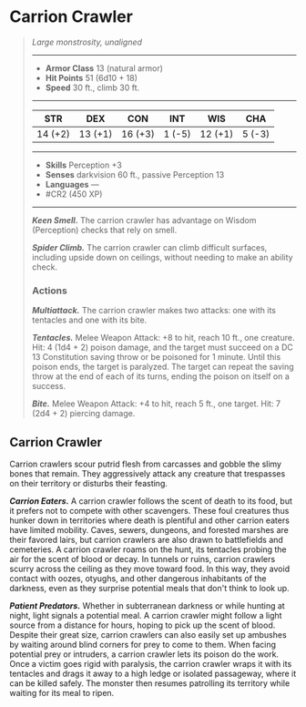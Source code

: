 # Carrion Crawler
>*Large monstrosity, unaligned*
>___
>- **Armor Class** 13 (natural armor)
>- **Hit Points** 51 (6d10 + 18)
>- **Speed** 30 ft., climb 30 ft.
>___
>|STR|DEX|CON|INT|WIS|CHA|
>|:---:|:---:|:---:|:---:|:---:|:---:|
>|14 (+2)|13 (+1)|16 (+3)|1 (-5)|12 (+1)|5 (-3)|
>___
>- **Skills** Perception +3
>- **Senses** darkvision 60 ft., passive Perception 13
>- **Languages** —
>- #CR2 (450 XP)
>___
>***Keen Smell.*** The carrion crawler has advantage on Wisdom (Perception) checks that rely on smell.  
>
>***Spider Climb.*** The carrion crawler can climb difficult surfaces, including upside down on ceilings, without needing to make an ability check.  
>
>### Actions
>***Multiattack.*** The carrion crawler makes two attacks: one with its tentacles and one with its bite.  
>
>***Tentacles.*** Melee Weapon Attack: +8 to hit, reach 10 ft., one creature. Hit: 4 (1d4 + 2) poison damage, and the target must succeed on a DC 13 Constitution saving throw or be poisoned for 1 minute. Until this poison ends, the target is paralyzed. The target can repeat the saving throw at the end of each of its turns, ending the poison on itself on a success.  
>
>***Bite.*** Melee Weapon Attack: +4 to hit, reach 5 ft., one target. Hit: 7 (2d4 + 2) piercing damage.

## Carrion Crawler

Carrion crawlers scour putrid flesh from carcasses and gobble the slimy bones that remain. They aggressively attack any creature that trespasses on their territory or disturbs their feasting.

***Carrion Eaters.*** A carrion crawler follows the scent of death to its food, but it prefers not to compete with other scavengers. These foul creatures thus hunker down in territories where death is plentiful and other carrion eaters have limited mobility. Caves, sewers, dungeons, and forested marshes are their favored lairs, but carrion crawlers are also drawn to battlefields and cemeteries. A carrion crawler roams on the hunt, its tentacles probing the air for the scent of blood or decay. In tunnels or ruins, carrion crawlers scurry across the ceiling as they move toward food. In this way, they avoid contact with oozes, otyughs, and other dangerous inhabitants of the darkness, even as they surprise potential meals that don't think to look up.

***Patient Predators.*** Whether in subterranean darkness or while hunting at night, light signals a potential meal. A carrion crawler might follow a light source from a distance for hours, hoping to pick up the scent of blood. Despite their great size, carrion crawlers can also easily set up ambushes by waiting around blind corners for prey to come to them. When facing potential prey or intruders, a carrion crawler lets its poison do the work. Once a victim goes rigid with paralysis, the carrion crawler wraps it with its tentacles and drags it away to a high ledge or isolated passageway, where it can be killed safely. The monster then resumes patrolling its territory while waiting for its meal to ripen.
